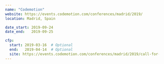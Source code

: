 ```yaml
---
name: "Codemotion"
website: https://events.codemotion.com/conferences/madrid/2019/
location: Madrid, Spain

date_start: 2019-09-24
date_end:   2019-09-25

cfp:
  start: 2019-03-16  # Optional
  end:   2019-04-14  # Optional
  site: https://events.codemotion.com/conferences/madrid/2019/call-for-papers-guidelines/
---
```


